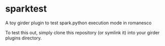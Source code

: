 # sparktest
A toy girder plugin to test spark.python execution mode in romanesco

To test this out, simply clone this repository (or symlink it) into your girder plugins directory.
